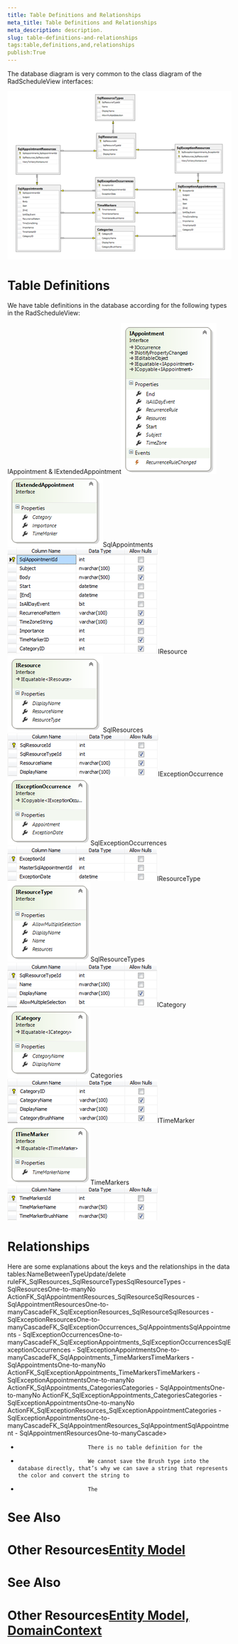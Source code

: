 ```yaml
---
title: Table Definitions and Relationships
meta_title: Table Definitions and Relationships
meta_description: description.
slug: table-definitions-and-relationships
tags:table,definitions,and,relationships
publish:True
---
```



The database diagram is very common to the class diagram of the RadScheduleView interfaces:

![radscheduleview populating with data schedule View Data Base Diagram](images/radscheduleview_populating_with_data_scheduleViewDataBaseDiagram.png)

# Table Definitions

We have table definitions in the database according for the following types in the RadScheduleView:

IAppointment & IExtendedAppointment![radscheduleview populating with data IAppointment](images/radscheduleview_populating_with_data_IAppointment.png)![radscheduleview populating with data IExtended Appointment](images/radscheduleview_populating_with_data_IExtendedAppointment.png)SqlAppointments![radscheduleview populating with data Sql Appointments](images/radscheduleview_populating_with_data_SqlAppointments.png)IResource![radscheduleview populating with data IResource](images/radscheduleview_populating_with_data_IResource.png)SqlResources![radscheduleview populating with data Sql Resources](images/radscheduleview_populating_with_data_SqlResources.png)IExceptionOccurrence![radscheduleview populating with data IException Occurence](images/radscheduleview_populating_with_data_IExceptionOccurence.png)SqlExceptionOccurrences![radscheduleview populating with data Sql Exception Occurrences](images/radscheduleview_populating_with_data_SqlExceptionOccurrences.png)IResourceType![radscheduleview populating with data IResource Type](images/radscheduleview_populating_with_data_IResourceType.png)SqlResourceTypes![radscheduleview populating with data Sql Resource Types](images/radscheduleview_populating_with_data_SqlResourceTypes.png)ICategory![radscheduleview populating with data ICategory](images/radscheduleview_populating_with_data_ICategory.png)Categories![radscheduleview populating with data Categories](images/radscheduleview_populating_with_data_Categories.png)ITimeMarker![radscheduleview populating with data ITime Marker](images/radscheduleview_populating_with_data_ITimeMarker.png)TimeMarkers![radscheduleview populating with data Time Markers](images/radscheduleview_populating_with_data_TimeMarkers.png)

# Relationships

Here are some explanations about the keys and the relationships in the data tables:NameBetweenTypeUpdate/delete ruleFK_SqlResources_SqlResourceTypesSqlResourceTypes  - SqlResourcesOne-to-manyNo ActionFK_SqlAppointmentResources_SqlResourceSqlResources - SqlAppointmentResourcesOne-to-manyCascadeFK_SqlExceptionResources_SqlResourceSqlResources -  SqlExceptionResourcesOne-to-manyCascadeFK_SqlExceptionOccurrences_SqlAppointmentsSqlAppointments -  SqlExceptionOccurrencesOne-to-manyCascadeFK_SqlExceptionAppointments_SqlExceptionOccurrencesSqlExceptionOccurrences -  SqlExceptionAppointmentsOne-to-manyCascadeFK_SqlAppointments_TimeMarkersTimeMarkers -  SqlAppointmentsOne-to-manyNo ActionFK_SqlExceptionAppointments_TimeMarkersTimeMarkers -  SqlExceptionAppointmentsOne-to-manyNo ActionFK_SqlAppointments_CategoriesCategories -   SqlAppointmentsOne-to-manyNo ActionFK_SqlExceptionAppointments_CategoriesCategories -  SqlExceptionAppointmentsOne-to-manyNo ActionFK_SqlExceptionResources_SqlExceptionAppointmentCategories -  SqlExceptionAppointmentsOne-to-manyCascadeFK_SqlAppointmentResources_SqlAppointmentSqlAppointment -  SqlAppointmentResourcesOne-to-manyCascade>

* 
							There is no table definition for the 

* 
							We cannot save the Brush type into the database directly, that’s why we can save a string that represents the color and convert the string to 

* 
							The 

# See Also

# Other Resources[Entity Model]({{slug:entity-model}})

# See Also

# Other Resources[Entity Model, DomainContext]({{slug:entity-model,-domaincontext}})
